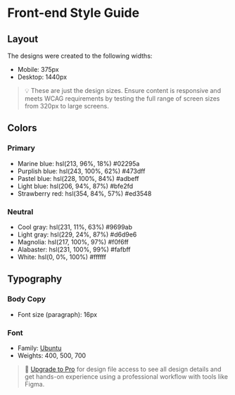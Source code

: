 # Front-end Style Guide

## Layout

The designs were created to the following widths:

- Mobile: 375px
- Desktop: 1440px

> 💡 These are just the design sizes. Ensure content is responsive and meets WCAG requirements by testing the full range of screen sizes from 320px to large screens.

## Colors

### Primary

- Marine blue: hsl(213, 96%, 18%)  	#02295a
- Purplish blue: hsl(243, 100%, 62%) 	#473dff
- Pastel blue: hsl(228, 100%, 84%)  	#adbeff
- Light blue: hsl(206, 94%, 87%)  	#bfe2fd
- Strawberry red: hsl(354, 84%, 57%)  #ed3548

### Neutral

- Cool gray: hsl(231, 11%, 63%)   #9699ab
- Light gray: hsl(229, 24%, 87%)   	#d6d9e6
- Magnolia: hsl(217, 100%, 97%)   	#f0f6ff
- Alabaster: hsl(231, 100%, 99%)   	#fafbff
- White: hsl(0, 0%, 100%)   	#ffffff

## Typography

### Body Copy

- Font size (paragraph): 16px

### Font

- Family: [Ubuntu](https://fonts.google.com/specimen/Ubuntu)
- Weights: 400, 500, 700

> 💎 [Upgrade to Pro](https://www.frontendmentor.io/pro?ref=style-guide) for design file access to see all design details and get hands-on experience using a professional workflow with tools like Figma.
